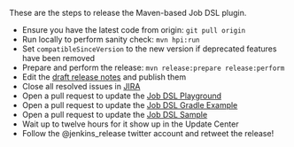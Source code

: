 These are the steps to release the Maven-based Job DSL plugin.

* Ensure you have the latest code from origin: `git pull origin`
* Run locally to perform sanity check: `mvn hpi:run`
* Set `compatibleSinceVersion` to the new version if deprecated features have been removed
* Prepare and perform the release: `mvn release:prepare release:perform`
* Edit the [draft release notes](https://github.com/jenkinsci/job-dsl-plugin/releases) and publish them
* Close all resolved issues in [JIRA](https://issues.jenkins-ci.org/secure/Dashboard.jspa?selectPageId=15341)
* Open a pull request to update the [Job DSL Playground](https://github.com/sheehan/job-dsl-playground)
* Open a pull request to update the [Job DSL Gradle Example](https://github.com/sheehan/job-dsl-gradle-example)
* Open a pull request to update the [Job DSL Sample](https://github.com/unguiculus/job-dsl-sample)
* Wait up to twelve hours for it show up in the Update Center
* Follow the @jenkins_release twitter account and retweet the release!
